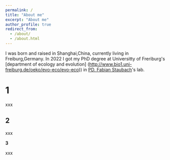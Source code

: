 ```yaml
---
permalink: /
title: "About me"
excerpt: "About me"
author_profile: true
redirect_from: 
  - /about/
  - /about.html
---
```


I was born and raised in Shanghai,China, currently living in Freiburg,Germany. In 2022 I got my PhD degree at Universitty of Freriburg's [department of ecology and evolution] (http://www.bio1.uni-freiburg.de/oeko/evo-eco/evo-eco)) in [PD. Fabian Staubach](https://staubachlab.org)'s lab.

1
======
xxx

2
------
xxx

**3**

xxx
